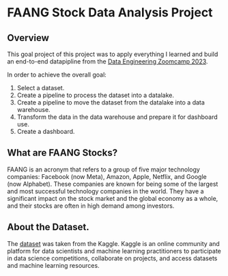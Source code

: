 # FAANG Stock Data Analysis Project

## Overview

This goal project of this project was to apply everything I learned and build an end-to-end datapipline from the [Data Engineering Zoomcamp 2023](https://github.com/DataTalksClub/data-engineering-zoomcamp). 

In order to achieve the overall goal: 
1. Select a dataset.
2. Create a pipeline to process the dataset into a datalake. 
3. Create a pipeline to move the dataset from the datalake into a data warehouse.
4. Transform the data in the data warehouse and prepare it for dashboard use.
5. Create a dashboard. 

## What are FAANG Stocks?

FAANG is an acronym that refers to a group of five major technology companies: Facebook (now Meta), Amazon, Apple, Netflix, and Google (now Alphabet). These companies are known for being some of the largest and most successful technology companies in the world. They have a significant impact on the stock market and the global economy as a whole, and their stocks are often in high demand among investors.


## About the Dataset.

The [dataset](https://www.kaggle.com/datasets/aayushmishra1512/faang-complete-stock-data) was taken from the Kaggle. Kaggle is an online community and platform for data scientists and machine learning practitioners to participate in data science competitions, collaborate on projects, and access datasets and machine learning resources. 
